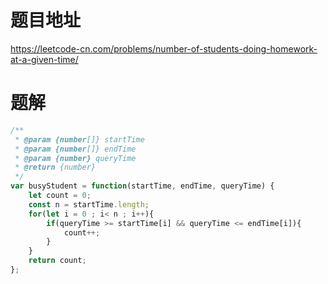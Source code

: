 # 题目地址
https://leetcode-cn.com/problems/number-of-students-doing-homework-at-a-given-time/

# 题解
```js
/**
 * @param {number[]} startTime
 * @param {number[]} endTime
 * @param {number} queryTime
 * @return {number}
 */
var busyStudent = function(startTime, endTime, queryTime) {
    let count = 0;
    const n = startTime.length;
    for(let i = 0 ; i< n ; i++){
        if(queryTime >= startTime[i] && queryTime <= endTime[i]){
            count++;
        }
    }
    return count;
};
```